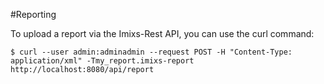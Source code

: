 #Reporting


To upload a report via the Imixs-Rest API, you can use the curl command:

    $ curl --user admin:adminadmin --request POST -H "Content-Type: application/xml" -Tmy_report.imixs-report http://localhost:8080/api/report
    
    